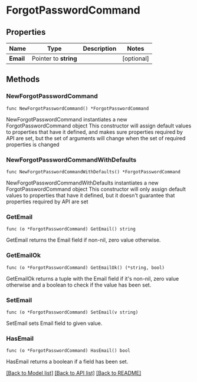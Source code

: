 # ForgotPasswordCommand

## Properties

Name | Type | Description | Notes
------------ | ------------- | ------------- | -------------
**Email** | Pointer to **string** |  | [optional] 

## Methods

### NewForgotPasswordCommand

`func NewForgotPasswordCommand() *ForgotPasswordCommand`

NewForgotPasswordCommand instantiates a new ForgotPasswordCommand object
This constructor will assign default values to properties that have it defined,
and makes sure properties required by API are set, but the set of arguments
will change when the set of required properties is changed

### NewForgotPasswordCommandWithDefaults

`func NewForgotPasswordCommandWithDefaults() *ForgotPasswordCommand`

NewForgotPasswordCommandWithDefaults instantiates a new ForgotPasswordCommand object
This constructor will only assign default values to properties that have it defined,
but it doesn't guarantee that properties required by API are set

### GetEmail

`func (o *ForgotPasswordCommand) GetEmail() string`

GetEmail returns the Email field if non-nil, zero value otherwise.

### GetEmailOk

`func (o *ForgotPasswordCommand) GetEmailOk() (*string, bool)`

GetEmailOk returns a tuple with the Email field if it's non-nil, zero value otherwise
and a boolean to check if the value has been set.

### SetEmail

`func (o *ForgotPasswordCommand) SetEmail(v string)`

SetEmail sets Email field to given value.

### HasEmail

`func (o *ForgotPasswordCommand) HasEmail() bool`

HasEmail returns a boolean if a field has been set.


[[Back to Model list]](../README.md#documentation-for-models) [[Back to API list]](../README.md#documentation-for-api-endpoints) [[Back to README]](../README.md)


